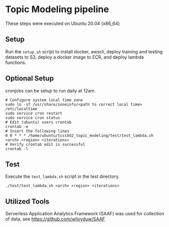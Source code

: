 # Topic Modeling pipeline
These steps were executed on Ubuntu 20.04 (x86_64)
## Setup
Run the `setup.sh` script to install docker, awscli, deploy training and testing datasets to S3, deploy a docker image to ECR, and deploy lambda functions.
## Optional Setup
cronjobs can be setup to run daily at 12am.
```
# Configure system local time zone
sudo ln -sf /usr/share/zoneinfo/<path to correct local time> /etc/localtime
sudo service cron restart
sudo service cron status
# Edit (ubuntu) users crontab
crontab -e
# Insert the following lines
0 0 * * * /home/ubuntu/tcss562_topic_modeling/test/test_lambda.sh <arch> <region> <iterations>
# Verify crontab edit is successful
crontab -l
```
## Test
Execute the `test_lambda.sh` script in the test directory.
```
./test/test_lambda.sh <arch> <region> <iterations>
```
## Utilized Tools
Serverless Application Analytics Framework (SAAF) was used for collection of data, see https://github.com/wlloyduw/SAAF

